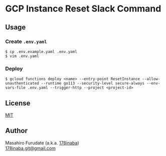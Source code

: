 # GCP Instance Reset Slack Command

## Usage

### Create `.env.yaml`

```console
$ cp .env.example.yaml .env.yaml
$ vim .env.yaml
```

### Deploy

```console
$ gcloud functions deploy <name> --entry-point ResetInstance --allow-unauthenticated --runtime go113 --security-level secure-always --env-vars-file .env.yaml --trigger-http --project <project-id>
```

## License

[MIT](LICENSE)

## Author

Masahiro Furudate (a.k.a. [178inaba](https://github.com/178inaba))  
<178inaba.git@gmail.com>
